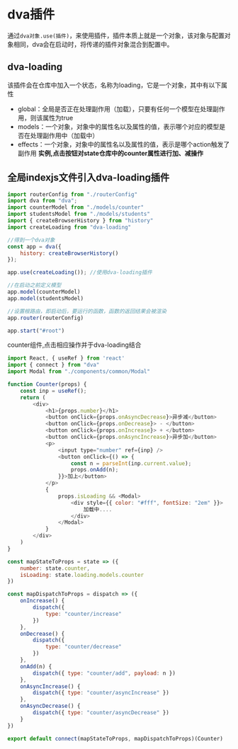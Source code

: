 # dva插件

通过```dva对象.use(插件)```，来使用插件，插件本质上就是一个对象，该对象与配置对象相同，dva会在启动时，将传递的插件对象混合到配置中。

## dva-loading

该插件会在仓库中加入一个状态，名称为loading，它是一个对象，其中有以下属性

- global：全局是否正在处理副作用（加载），只要有任何一个模型在处理副作用，则该属性为true
- models：一个对象，对象中的属性名以及属性的值，表示哪个对应的模型是否在处理副作用中（加载中）
- effects：一个对象，对象中的属性名以及属性的值，表示是哪个action触发了副作用
**实例,点击按钮对state仓库中的counter属性进行加、减操作**

## 全局indexjs文件引入dva-loading插件

```javascript
import routerConfig from "./routerConfig"
import dva from "dva";
import counterModel from "./models/counter"
import studentsModel from "./models/students"
import { createBrowserHistory } from "history"
import createLoading from "dva-loading"

//得到一个dva对象
const app = dva({
    history: createBrowserHistory()
});

app.use(createLoading()); //使用dva-loading插件

//在启动之前定义模型
app.model(counterModel)
app.model(studentsModel)

//设置根路由，即启动后，要运行的函数，函数的返回结果会被渲染
app.router(routerConfig)

app.start("#root")
```

counter组件,点击相应操作并于dva-loading结合
```javascript
import React, { useRef } from 'react'
import { connect } from "dva"
import Modal from "./components/common/Modal"

function Counter(props) {
    const inp = useRef();
    return (
        <div>
            <h1>{props.number}</h1>
            <button onClick={props.onAsyncDecrease}>异步减</button>
            <button onClick={props.onDecrease}> - </button>
            <button onClick={props.onIncrease}> + </button>
            <button onClick={props.onAsyncIncrease}>异步加</button>
            <p>
                <input type="number" ref={inp} />
                <button onClick={() => {
                    const n = parseInt(inp.current.value);
                    props.onAdd(n);
                }}>加上</button>
            </p>
            {
                props.isLoading && <Modal>
                    <div style={{ color: "#fff", fontSize: "2em" }}>
                        加载中....
                    </div>
                </Modal>
            }
        </div>
    )
}

const mapStateToProps = state => ({
    number: state.counter,
    isLoading: state.loading.models.counter
})

const mapDispatchToProps = dispatch => ({
    onIncrease() {
        dispatch({
            type: "counter/increase"
        })
    },
    onDecrease() {
        dispatch({
            type: "counter/decrease"
        })
    },
    onAdd(n) {
        dispatch({ type: "counter/add", payload: n })
    },
    onAsyncIncrease() {
        dispatch({ type: "counter/asyncIncrease" })
    },
    onAsyncDecrease() {
        dispatch({ type: "counter/asyncDecrease" })
    }
})

export default connect(mapStateToProps, mapDispatchToProps)(Counter)
```
